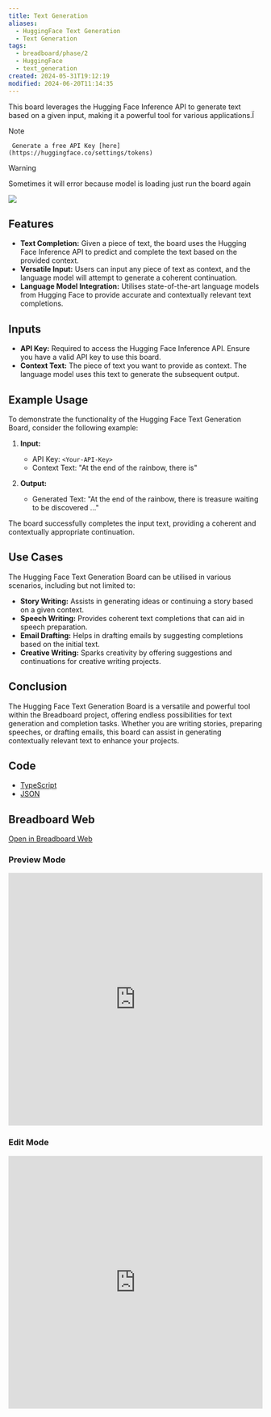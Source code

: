 ```yaml
---
title: Text Generation
aliases:
  - HuggingFace Text Generation
  - Text Generation
tags:
  - breadboard/phase/2
  - HuggingFace
  - text_generation
created: 2024-05-31T19:12:19
modified: 2024-06-20T11:14:35
---
```


This board leverages the Hugging Face Inference API to generate text based on a given input, making it a powerful tool for various applications.Ï

>[!note]
	 Generate a free API Key [here](https://huggingface.co/settings/tokens)

> [!warning]
> Sometimes it will error because model is loading just run the board again

![](https://youtu.be/8X4w9x7z6XA)

## Features

- **Text Completion:** Given a piece of text, the board uses the Hugging Face Inference API to predict and complete the text based on the provided context.
- **Versatile Input:** Users can input any piece of text as context, and the language model will attempt to generate a coherent continuation.
- **Language Model Integration:** Utilises state-of-the-art language models from Hugging Face to provide accurate and contextually relevant text completions.

## Inputs

- **API Key:** Required to access the Hugging Face Inference API. Ensure you have a valid API key to use this board.
- **Context Text:** The piece of text you want to provide as context. The language model uses this text to generate the subsequent output.

## Example Usage

To demonstrate the functionality of the Hugging Face Text Generation Board, consider the following example:

1. **Input:**
   - API Key: `<Your-API-Key>`
   - Context Text: "At the end of the rainbow, there is"

2. **Output:**
   - Generated Text: "At the end of the rainbow, there is treasure waiting to be discovered ..."

The board successfully completes the input text, providing a coherent and contextually appropriate continuation.

## Use Cases

The Hugging Face Text Generation Board can be utilised in various scenarios, including but not limited to:

- **Story Writing:** Assists in generating ideas or continuing a story based on a given context.
- **Speech Writing:** Provides coherent text completions that can aid in speech preparation.
- **Email Drafting:** Helps in drafting emails by suggesting completions based on the initial text.
- **Creative Writing:** Sparks creativity by offering suggestions and continuations for creative writing projects.

## Conclusion

The Hugging Face Text Generation Board is a versatile and powerful tool within the Breadboard project, offering endless possibilities for text generation and completion tasks. Whether you are writing stories, preparing speeches, or drafting emails, this board can assist in generating contextually relevant text to enhance your projects.

## Code

- [TypeScript](https://github.com/ExaDev/breadboard-examples/blob/main/src/examples/text-generation/index.ts)
- [JSON](https://github.com/ExaDev/breadboard-examples/blob/main/src/examples/text-generation/board.json)

## Breadboard Web

[Open in Breadboard Web](https://breadboard-ai.web.app/?board=https://raw.githubusercontent.com/ExaDev/breadboard-examples/main/src/examples/text-generation/board.json)

### Preview Mode

<iframe src="https://breadboard-ai.web.app/?board=https://raw.githubusercontent.com/ExaDev/breadboard-examples/main/src/examples/text-generation/board.json&embed" style="width: 100%; height: 500px; border: 0;"></iframe>

### Edit Mode

<iframe src="https://breadboard-ai.web.app/?board=https://raw.githubusercontent.com/ExaDev/breadboard-examples/main/src/examples/text-generation/board.json" style="width: 100%; height: 500px; border: 0;"></iframe>
